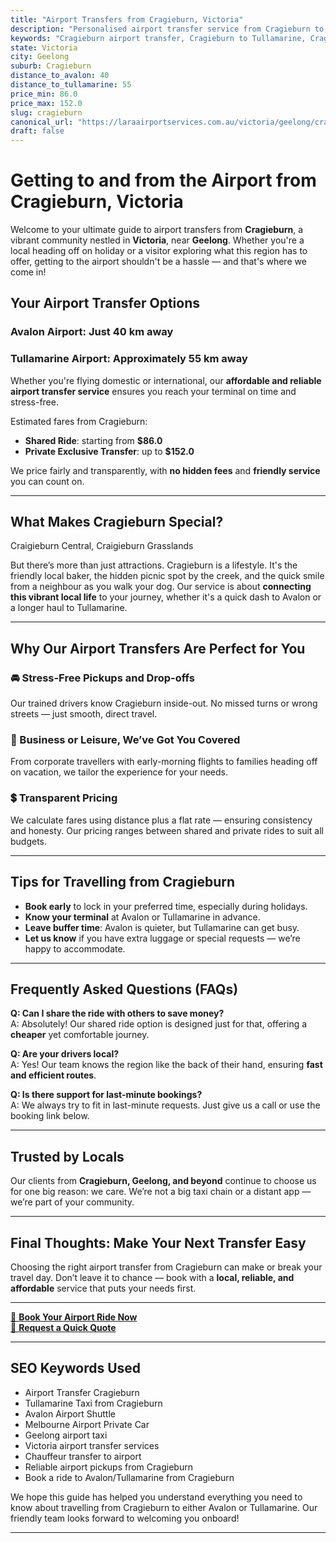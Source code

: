 ```yaml
---
title: "Airport Transfers from Cragieburn, Victoria"
description: "Personalised airport transfer service from Cragieburn to Avalon and Tullamarine airports. Enjoy a smooth, affordable ride with us!"
keywords: "Cragieburn airport transfer, Cragieburn to Tullamarine, Cragieburn to Avalon, airport taxi Cragieburn, private airport transfer Cragieburn, shared ride Cragieburn, Cragieburn transfers, airport shuttle Cragieburn, book Cragieburn airport taxi, affordable Cragieburn airport transfer, Cragieburn airport transfer service, airport transfer Geelong, airport transfer Melbourne, Melbourne airport taxi, airport transfers Victoria, Tullamarine airport shuttle, Avalon airport transfers, Melbourne private transfer, airport transport services Melbourne"
state: Victoria
city: Geelong
suburb: Cragieburn
distance_to_avalon: 40
distance_to_tullamarine: 55
price_min: 86.0
price_max: 152.0
slug: cragieburn
canonical_url: "https://laraairportservices.com.au/victoria/geelong/cragieburn/"
draft: false
---
```


# Getting to and from the Airport from Cragieburn, Victoria

Welcome to your ultimate guide to airport transfers from **Cragieburn**, a vibrant community nestled in **Victoria**, near **Geelong**. Whether you're a local heading off on holiday or a visitor exploring what this region has to offer, getting to the airport shouldn't be a hassle — and that's where we come in!

## Your Airport Transfer Options

### Avalon Airport: Just 40 km away  
### Tullamarine Airport: Approximately 55 km away

Whether you're flying domestic or international, our **affordable and reliable airport transfer service** ensures you reach your terminal on time and stress-free.

Estimated fares from Cragieburn:
- **Shared Ride**: starting from **$86.0**
- **Private Exclusive Transfer**: up to **$152.0**

We price fairly and transparently, with **no hidden fees** and **friendly service** you can count on.

---

## What Makes Cragieburn Special?

Craigieburn Central, Craigieburn Grasslands

But there’s more than just attractions. Cragieburn is a lifestyle. It's the friendly local baker, the hidden picnic spot by the creek, and the quick smile from a neighbour as you walk your dog. Our service is about **connecting this vibrant local life** to your journey, whether it's a quick dash to Avalon or a longer haul to Tullamarine.

---

## Why Our Airport Transfers Are Perfect for You

### 🚘 Stress-Free Pickups and Drop-offs
Our trained drivers know Cragieburn inside-out. No missed turns or wrong streets — just smooth, direct travel.

### 💼 Business or Leisure, We’ve Got You Covered
From corporate travellers with early-morning flights to families heading off on vacation, we tailor the experience for your needs.

### 💲 Transparent Pricing
We calculate fares using distance plus a flat rate — ensuring consistency and honesty. Our pricing ranges between shared and private rides to suit all budgets.

---

## Tips for Travelling from Cragieburn

- **Book early** to lock in your preferred time, especially during holidays.
- **Know your terminal** at Avalon or Tullamarine in advance.
- **Leave buffer time**: Avalon is quieter, but Tullamarine can get busy.
- **Let us know** if you have extra luggage or special requests — we’re happy to accommodate.

---

## Frequently Asked Questions (FAQs)

**Q: Can I share the ride with others to save money?**  
A: Absolutely! Our shared ride option is designed just for that, offering a **cheaper** yet comfortable journey.

**Q: Are your drivers local?**  
A: Yes! Our team knows the region like the back of their hand, ensuring **fast and efficient routes**.

**Q: Is there support for last-minute bookings?**  
A: We always try to fit in last-minute requests. Just give us a call or use the booking link below.

---

## Trusted by Locals

Our clients from **Cragieburn, Geelong, and beyond** continue to choose us for one big reason: we care. We’re not a big taxi chain or a distant app — we’re part of your community.

---

## Final Thoughts: Make Your Next Transfer Easy

Choosing the right airport transfer from Cragieburn can make or break your travel day. Don’t leave it to chance — book with a **local, reliable, and affordable** service that puts your needs first.

---

[📅 **Book Your Airport Ride Now**](https://laraairportservices.square.site/s/appointments)  
[📧 **Request a Quick Quote**](https://laraairportservices.square.site/contact-us)

---

## SEO Keywords Used
- Airport Transfer Cragieburn
- Tullamarine Taxi from Cragieburn
- Avalon Airport Shuttle
- Melbourne Airport Private Car
- Geelong airport taxi
- Victoria airport transfer services
- Chauffeur transfer to airport
- Reliable airport pickups from Cragieburn
- Book a ride to Avalon/Tullamarine from Cragieburn

We hope this guide has helped you understand everything you need to know about travelling from Cragieburn to either Avalon or Tullamarine. Our friendly team looks forward to welcoming you onboard!

---
